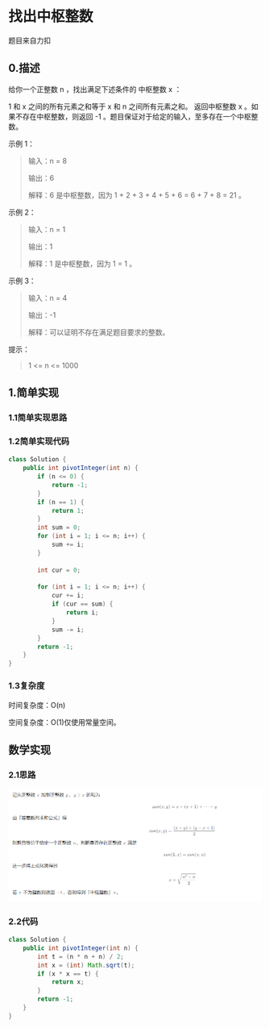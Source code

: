 # 找出中枢整数
题目来自力扣

## 0.描述

给你一个正整数 n ，找出满足下述条件的 中枢整数 x ：

1 和 x 之间的所有元素之和等于 x 和 n 之间所有元素之和。
返回中枢整数 x 。如果不存在中枢整数，则返回 -1 。题目保证对于给定的输入，至多存在一个中枢整数。

示例 1：
> 输入：n = 8
> 
> 输出：6
> 
> 解释：6 是中枢整数，因为 1 + 2 + 3 + 4 + 5 + 6 = 6 + 7 + 8 = 21 。

示例 2：

> 输入：n = 1
> 
> 输出：1
> 
> 解释：1 是中枢整数，因为 1 = 1 。

示例 3：
> 输入：n = 4
> 
> 输出：-1
> 
> 解释：可以证明不存在满足题目要求的整数。


提示：

> 1 <= n <= 1000

## 1.简单实现

### 1.1简单实现思路



### 1.2简单实现代码

```java
class Solution {
    public int pivotInteger(int n) {
        if (n <= 0) {
            return -1;
        }
        if (n == 1) {
            return 1;
        }
        int sum = 0;
        for (int i = 1; i <= n; i++) {
            sum += i;
        }

        int cur = 0;

        for (int i = 1; i <= n; i++) {
            cur += i;
            if (cur == sum) {
                return i;
            }
            sum -= i;
        }
        return -1;
    }
}
```

### 1.3复杂度

时间复杂度：O(n)

空间复杂度：O(1)仅使用常量空间。



## 数学实现

### 2.1思路

![image-20230626095134076](./img/pivotInteger/image-20230626095134076.png)

### 2.2代码

```java
class Solution {
    public int pivotInteger(int n) {
        int t = (n * n + n) / 2;
        int x = (int) Math.sqrt(t);
        if (x * x == t) {
            return x;
        }
        return -1;
    }
}
```





